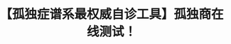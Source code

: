 ---
title: 【孤独症谱系最权威自诊工具】孤独商在线测试！
tags: [孤独症, ASD, 孤独]
color: warning
description: 包括成人和儿童版本哦～
external_url: http://mp.weixin.qq.com/s?__biz=MzIyMzgyMjY5NQ==&amp;mid=2247483843&amp;idx=1&amp;sn=75b507e4e1e0fb6295123639b653c29e&amp;chksm=e81917cbdf6e9eddec0330a0929a77ea8ac5cf3dc52ef016a383d53e43ca90080869228b4ca2&amp;scene=27#wechat_redirect
---